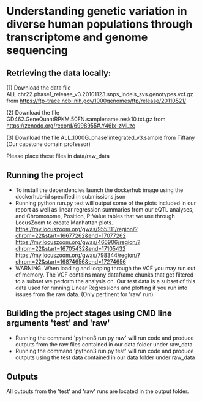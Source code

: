 # Understanding genetic variation in diverse human populations through transcriptome and genome sequencing

## Retrieving the data locally:

(1) Download the data file ALL.chr22.phase1_release_v3.20101123.snps_indels_svs.genotypes.vcf.gz from https://ftp-trace.ncbi.nih.gov/1000genomes/ftp/release/20110521/

(2) Download the file GD462.GeneQuantRPKM.50FN.samplename.resk10.txt.gz from https://zenodo.org/record/6998955#.Y46Ix-zMLzc

(3) Download the file ALL_1000G_phase1integrated_v3.sample from Tiffany (Our capstone domain professor)

Please place these files in data/raw_data

## Running the project

* To install the dependencies launch the dockerhub image using the dockerhub-id specified in submissions.json
* Running python run.py test will output some of the plots included in our report as well as linear regression summaries from our eQTL analyses, and Chromosome, Position, P-Value tables that we use through LocusZoom to create Manhattan plots.
https://my.locuszoom.org/gwas/955311/region/?chrom=22&start=16677262&end=17077262
https://my.locuszoom.org/gwas/466906/region/?chrom=22&start=16705432&end=17105432
https://my.locuszoom.org/gwas/798344/region/?chrom=22&start=16874656&end=17274656
* WARNING: When loading and looping through the VCF you may run out of memory. The VCF contains many dataframe chunks that get filtered to a subset we perform the analysis on. Our test data is a subset of this data used for running Linear Regressions and plotting if you run into issues from the raw data. (Only pertinent for 'raw' run)

## Building the project stages using CMD line arguments 'test' and 'raw'
* Running the command 'python3 run.py raw' will run code and produce outputs from the raw files contained in our data folder under raw_data
* Running the command 'python3 run.py test' will run code and produce outputs using the test data contained in our data folder under raw_data

## Outputs
All outputs from the 'test' and 'raw' runs are located in the output folder.

